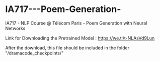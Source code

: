 # IA717---Poem-Generation-
IA717 - NLP Course @ Télécom Paris - Poem Generation with Neural Networks

Link for Downloading the Pretrained Model : 
https://we.tl/t-NLAsVd9Lun

After the download, this file should be included in the folder "/dramacode_checkpoints/"
